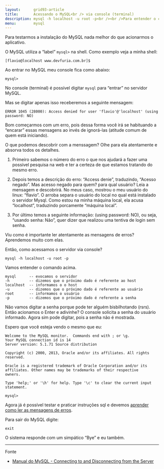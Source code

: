 ```yaml
---
layout:      grid93-article
title:       Acessando o MySQL<br /> via console (terminal)
description: mysql -h localhost -u root -p<br /><br />Para entender o comando acima leia o artigo abaixo.
menu:        mysql
---
```



Para testarmos a instalação do MySQL nada melhor do que acionarmos o aplicativo.

O MySQL utiliza a “label” `mysql>` na shell. Como exemplo veja a minha shell:

    [flavio@localhost www.devfuria.com.br]$

Ao entrar no MySQL meu console fica como abaixo:

    mysql>

No console (terminal) é possível digitar `mysql` para “entrar” no servidor MySQL. 

Mas se digitar apenas isso receberemos a seguinte mensagem:

    ERROR 1045 (28000): Access denied for user 'flavio'@'localhost' (using password: NO)

Bom começarmos com um erro, pois dessa forma você irá se habituando a “encarar” essas mensagens ao invés de ignorá-las
(atitude comum de quem está iniciando).

O que podemos descobrir com a menssagem? Olhe para ela atentamente e absorva todos os detalhes.

1. Primeiro sabemos o número do erro o que nos ajudará a fazer uma possível pesquisa na web e ter a certeza de que 
estamos tratando do mesmo erro.

2. Depois temos a descrição do erro: “Access denie”, traduzindo, “Acesso negado”. Mas acesso negado para quem? para qual
 usuário? Leia a mensagem e descobrirá. No meus caso, mostrou o meu usuário do linux: “flavio”. O arroba separa o usuário do local no qual está instalado o servidor Mysql. Como estou na minha máquina local, ela acusa “localhost”, traduzindo porcamente “máquina local”.

3. Por último temos a seguinte informação: (using password: NO), ou seja, “usando senha: Não”, quer dizer que realizou 
uma tentiva de login sem senha.

Viu como é importante ler atentamente as mensagens de erros? Aprendemos muito com elas.

Então, como acessamos o servidor via console?

    mysql -h localhost -u root -p

Vamos entender o comando acima.

    mysql      -- evocamos o servidor
    -h         -- dizemos que o próximo dado é referente ao host
    localhost  -- informamos o o host
    -u         -- dizemos que o próximo dado é referente ao usuário
    root       -- informamos o usuário
    -p         -- dizemos que o próximo dado é referente a senha

Não vamos digitar a senha porque pode ter alguém bisbilhotando (rsrs). Então acionamos o Enter e adivinhe? O console 
solicita a senha do usuário informado. Agora sim pode digitar, pois a senha não é mostrada.

Espero que você esteja vendo o mesmo que eu:

    Welcome to the MySQL monitor.  Commands end with ; or \g.
    Your MySQL connection id is 14
    Server version: 5.1.71 Source distribution

    Copyright (c) 2000, 2013, Oracle and/or its affiliates. All rights reserved.

    Oracle is a registered trademark of Oracle Corporation and/or its
    affiliates. Other names may be trademarks of their respective
    owners.

    Type 'help;' or '\h' for help. Type '\c' to clear the current input statement.

    mysql> 

Agora já é possível testar e praticar instruções sql e devemos 
[aprender como ler as mensagens de erros](../mysql-ler-mensagens-erro/).

Para sair do MySQL digite:

    exit

O sistema responde com um simpático “Bye” e eu também.

<hr>
Fonte

* [Manual do MySQL - Connecting to and Disconnecting from the Server](http://dev.mysql.com/doc/refman/5.7/en/connecting-disconnecting.html "link-externo") 